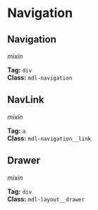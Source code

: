 # Navigation
## Navigation
*mixin*

**Tag:** `div`  
**Class:** `mdl-navigation`

## NavLink
*mixin*

**Tag:** `a`  
**Class:** `mdl-navigation__link`

## Drawer
*mixin*

**Tag:** `div`  
**Class:** `mdl-layout__drawer`
